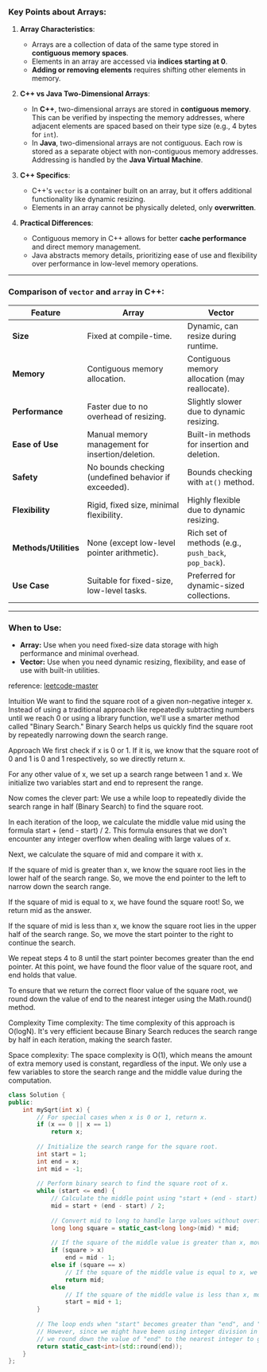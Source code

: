 
### Key Points about Arrays:

1. **Array Characteristics**:
   - Arrays are a collection of data of the same type stored in **contiguous memory spaces**.
   - Elements in an array are accessed via **indices starting at 0**.
   - **Adding or removing elements** requires shifting other elements in memory.

2. **C++ vs Java Two-Dimensional Arrays**:
   - In **C++**, two-dimensional arrays are stored in **contiguous memory**. This can be verified by inspecting the memory addresses, where adjacent elements are spaced based on their type size (e.g., 4 bytes for `int`).
   - In **Java**, two-dimensional arrays are not contiguous. Each row is stored as a separate object with non-contiguous memory addresses. Addressing is handled by the **Java Virtual Machine**.

3. **C++ Specifics**:
   - C++'s `vector` is a container built on an array, but it offers additional functionality like dynamic resizing.
   - Elements in an array cannot be physically deleted, only **overwritten**.

4. **Practical Differences**:
   - Contiguous memory in C++ allows for better **cache performance** and direct memory management.
   - Java abstracts memory details, prioritizing ease of use and flexibility over performance in low-level memory operations.



---

### Comparison of `vector` and `array` in C++:

| **Feature**          | **Array**                                         | **Vector**                                      |
|-----------------------|--------------------------------------------------|------------------------------------------------|
| **Size**             | Fixed at compile-time.                           | Dynamic, can resize during runtime.            |
| **Memory**           | Contiguous memory allocation.                    | Contiguous memory allocation (may reallocate). |
| **Performance**      | Faster due to no overhead of resizing.           | Slightly slower due to dynamic resizing.       |
| **Ease of Use**      | Manual memory management for insertion/deletion. | Built-in methods for insertion and deletion.   |
| **Safety**           | No bounds checking (undefined behavior if exceeded). | Bounds checking with `at()` method.          |
| **Flexibility**      | Rigid, fixed size, minimal flexibility.          | Highly flexible due to dynamic resizing.       |
| **Methods/Utilities**| None (except low-level pointer arithmetic).      | Rich set of methods (e.g., `push_back`, `pop_back`). |
| **Use Case**         | Suitable for fixed-size, low-level tasks.        | Preferred for dynamic-sized collections.       |

---

### When to Use:
- **Array:** Use when you need fixed-size data storage with high performance and minimal overhead.
- **Vector:** Use when you need dynamic resizing, flexibility, and ease of use with built-in utilities.

reference:
[leetcode-master](https://github.com/youngyangyang04/leetcode-master)

Intuition
We want to find the square root of a given non-negative integer x. Instead of using a traditional approach like repeatedly subtracting numbers until we reach 0 or using a library function, we'll use a smarter method called "Binary Search." Binary Search helps us quickly find the square root by repeatedly narrowing down the search range.

Approach
We first check if x is 0 or 1. If it is, we know that the square root of 0 and 1 is 0 and 1 respectively, so we directly return x.

For any other value of x, we set up a search range between 1 and x. We initialize two variables start and end to represent the range.

Now comes the clever part: We use a while loop to repeatedly divide the search range in half (Binary Search) to find the square root.

In each iteration of the loop, we calculate the middle value mid using the formula start + (end - start) / 2. This formula ensures that we don't encounter any integer overflow when dealing with large values of x.

Next, we calculate the square of mid and compare it with x.

If the square of mid is greater than x, we know the square root lies in the lower half of the search range. So, we move the end pointer to the left to narrow down the search range.

If the square of mid is equal to x, we have found the square root! So, we return mid as the answer.

If the square of mid is less than x, we know the square root lies in the upper half of the search range. So, we move the start pointer to the right to continue the search.

We repeat steps 4 to 8 until the start pointer becomes greater than the end pointer. At this point, we have found the floor value of the square root, and end holds that value.

To ensure that we return the correct floor value of the square root, we round down the value of end to the nearest integer using the Math.round() method.

Complexity
Time complexity:
The time complexity of this approach is O(logN). It's very efficient because Binary Search reduces the search range by half in each iteration, making the search faster.

Space complexity:
The space complexity is O(1), which means the amount of extra memory used is constant, regardless of the input. We only use a few variables to store the search range and the middle value during the computation.

```c++
class Solution {
public:
    int mySqrt(int x) {
        // For special cases when x is 0 or 1, return x.
        if (x == 0 || x == 1)
            return x;
        
        // Initialize the search range for the square root.
        int start = 1;
        int end = x;
        int mid = -1;
        
        // Perform binary search to find the square root of x.
        while (start <= end) {
            // Calculate the middle point using "start + (end - start) / 2" to avoid integer overflow.
            mid = start + (end - start) / 2;
            
            // Convert mid to long to handle large values without overflow.
            long long square = static_cast<long long>(mid) * mid;
            
            // If the square of the middle value is greater than x, move the "end" to the left (mid - 1).
            if (square > x)
                end = mid - 1;
            else if (square == x)
                // If the square of the middle value is equal to x, we found the square root.
                return mid;
            else
                // If the square of the middle value is less than x, move the "start" to the right (mid + 1).
                start = mid + 1;
        }
        
        // The loop ends when "start" becomes greater than "end", and "end" is the integer value of the square root.
        // However, since we might have been using integer division in the calculations,
        // we round down the value of "end" to the nearest integer to get the correct square root.
        return static_cast<int>(std::round(end));
    }
};
```
